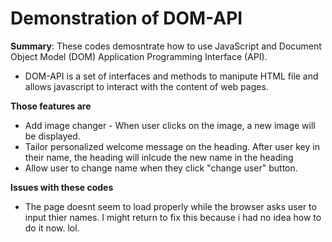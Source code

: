 # Demonstration of DOM-API

**Summary**: These codes demosntrate how to use JavaScript and Document Object Model (DOM) Application Programming Interface (API). 
* DOM-API is a set of interfaces and methods to manipute HTML file and allows javascript to interact with the content of web pages.

**Those features are**
* Add image changer - When user clicks on the image, a new image will be displayed. 
* Tailor personalized welcome message on the heading. After user key in their name, the heading will inlcude the new name in the heading
* Allow user to change name when they click "change user" button.

**Issues with these codes**
* The page doesnt seem to load properly while the browser asks user to input thier names. I might return to fix this because i had no idea how to do it now. lol. 
  


